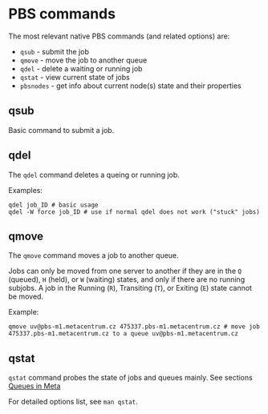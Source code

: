 # PBS commands

The most relevant native PBS commands (and related options) are:

- `qsub` - submit the job
- `qmove` - move the job to another queue 
- `qdel` - delete a waiting or running job
- `qstat` - view current state of jobs
- `pbsnodes` - get info about current node(s) state and their properties

## qsub

Basic command to submit a job.

## qdel

The `qdel` command deletes a  queing or running job.

Examples:

```
qdel job_ID # basic usage
qdel -W force job_ID # use if normal qdel does not work ("stuck" jobs)
```

## qmove

The `qmove` command moves a job to another queue.

Jobs can only be moved from one server to another if they are in the `Q` (queued), `H` (held), or `W` (waiting) states, and only if there are no running subjobs. A job in the Running (`R`), Transiting (`T`), or Exiting (`E`) state cannot be moved.

Example:

    qmove uv@pbs-m1.metacentrum.cz 475337.pbs-m1.metacentrum.cz # move job 475337.pbs-m1.metacentrum.cz to a queue uv@pbs-m1.metacentrum.cz

## qstat

`qstat` command probes the state of jobs and queues mainly. See sections [Queues in Meta](../../../computing/resources/queues)

For detailed options list, see `man qstat`.

